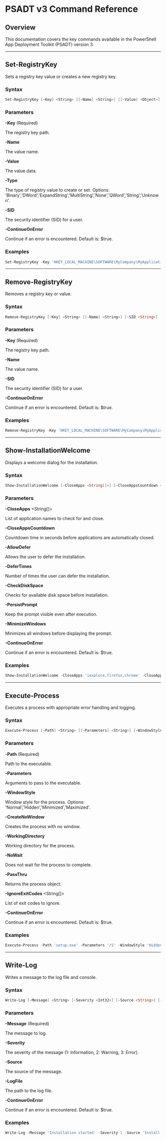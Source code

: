 # PSADT v3 Command Reference

## Overview

This documentation covers the key commands available in the PowerShell App Deployment Toolkit (PSADT) version 3.

---

## Set-RegistryKey

Sets a registry key value or creates a new registry key.

### Syntax
```powershell
Set-RegistryKey [-Key] <String> [[-Name] <String>] [[-Value] <Object>] [-Type <String>] [-SID <String>] [-ContinueOnError <Boolean>]
```

### Parameters

**-Key** <String> (Required)

The registry key path.

**-Name** <String>

The value name.

**-Value** <Object>

The value data.

**-Type** <String>

The type of registry value to create or set. Options: 'Binary','DWord','ExpandString','MultiString','None','QWord','String','Unknown'.

**-SID** <String>

The security identifier (SID) for a user.

**-ContinueOnError** <Boolean>

Continue if an error is encountered. Default is: $true.

### Examples

```powershell
Set-RegistryKey -Key 'HKEY_LOCAL_MACHINE\SOFTWARE\MyCompany\MyApplication' -Name 'Version' -Value '1.0.0' -Type 'String'
```

---

## Remove-RegistryKey

Removes a registry key or value.

### Syntax
```powershell
Remove-RegistryKey [-Key] <String> [[-Name] <String>] [-SID <String>] [-ContinueOnError <Boolean>]
```

### Parameters

**-Key** <String> (Required)

The registry key path.

**-Name** <String>

The value name.

**-SID** <String>

The security identifier (SID) for a user.

**-ContinueOnError** <Boolean>

Continue if an error is encountered. Default is: $true.

### Examples

```powershell
Remove-RegistryKey -Key 'HKEY_LOCAL_MACHINE\SOFTWARE\MyCompany\MyApplication'
```

---

## Show-InstallationWelcome

Displays a welcome dialog for the installation.

### Syntax
```powershell
Show-InstallationWelcome [-CloseApps <String[]>] [-CloseAppsCountdown <Int32>] [-AllowDefer <Boolean>] [-DeferTimes <Int32>] [-CheckDiskSpace <Boolean>] [-PersistPrompt <Boolean>] [-MinimizeWindows <Boolean>] [-ContinueOnError <Boolean>]
```

### Parameters

**-CloseApps** <String[]>

List of application names to check for and close.

**-CloseAppsCountdown** <Int32>

Countdown time in seconds before applications are automatically closed.

**-AllowDefer** <Boolean>

Allows the user to defer the installation.

**-DeferTimes** <Int32>

Number of times the user can defer the installation.

**-CheckDiskSpace** <Boolean>

Checks for available disk space before installation.

**-PersistPrompt** <Boolean>

Keep the prompt visible even after execution.

**-MinimizeWindows** <Boolean>

Minimizes all windows before displaying the prompt.

**-ContinueOnError** <Boolean>

Continue if an error is encountered. Default is: $true.

### Examples

```powershell
Show-InstallationWelcome -CloseApps 'iexplore,firefox,chrome' -CloseAppsCountdown 60 -AllowDefer -DeferTimes 3 -CheckDiskSpace
```

---

## Execute-Process

Executes a process with appropriate error handling and logging.

### Syntax
```powershell
Execute-Process [-Path] <String> [[-Parameters] <String>] [-WindowStyle <String>] [-CreateNoWindow <Boolean>] [-WorkingDirectory <String>] [-NoWait <Boolean>] [-PassThru <Boolean>] [-IgnoreExitCodes <String[]>] [-ContinueOnError <Boolean>]
```

### Parameters

**-Path** <String> (Required)

Path to the executable.

**-Parameters** <String>

Arguments to pass to the executable.

**-WindowStyle** <String>

Window style for the process. Options: 'Normal','Hidden','Minimized','Maximized'.

**-CreateNoWindow** <Boolean>

Creates the process with no window.

**-WorkingDirectory** <String>

Working directory for the process.

**-NoWait** <Boolean>

Does not wait for the process to complete.

**-PassThru** <Boolean>

Returns the process object.

**-IgnoreExitCodes** <String[]>

List of exit codes to ignore.

**-ContinueOnError** <Boolean>

Continue if an error is encountered. Default is: $true.

### Examples

```powershell
Execute-Process -Path 'setup.exe' -Parameters '/S' -WindowStyle 'Hidden'
```

---

## Write-Log

Writes a message to the log file and console.

### Syntax
```powershell
Write-Log [-Message] <String> [-Severity <Int32>] [-Source <String>] [-LogFile <String>] [-ContinueOnError <Boolean>]
```

### Parameters

**-Message** <String> (Required)

The message to log.

**-Severity** <Int32>

The severity of the message (1: Information, 2: Warning, 3: Error).

**-Source** <String>

The source of the message.

**-LogFile** <String>

The path to the log file.

**-ContinueOnError** <Boolean>

Continue if an error is encountered. Default is: $true.

### Examples

```powershell
Write-Log -Message 'Installation started' -Severity 1 -Source 'Install-Application'
```

